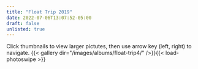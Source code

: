 ```yaml
---
title: "Float Trip 2019"
date: 2022-07-06T13:07:52-05:00
draft: false
unlisted: true
---
```

Click thumbnails to view larger pictutes, then use arrow key (left, right) to navigate.
{{< gallery dir="/images/albums/float-trip4/" />}}{{< load-photoswipe >}}